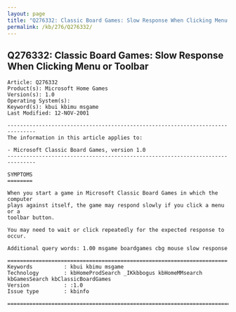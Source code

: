 ```yaml
---
layout: page
title: "Q276332: Classic Board Games: Slow Response When Clicking Menu or Toolbar"
permalink: /kb/276/Q276332/
---
```


## Q276332: Classic Board Games: Slow Response When Clicking Menu or Toolbar

	Article: Q276332
	Product(s): Microsoft Home Games
	Version(s): 1.0
	Operating System(s): 
	Keyword(s): kbui kbimu msgame
	Last Modified: 12-NOV-2001
	
	-------------------------------------------------------------------------------
	The information in this article applies to:
	
	- Microsoft Classic Board Games, version 1.0 
	-------------------------------------------------------------------------------
	
	SYMPTOMS
	========
	
	When you start a game in Microsoft Classic Board Games in which the computer
	plays against itself, the game may respond slowly if you click a menu or a
	toolbar button.
	
	You may need to wait or click repeatedly for the expected response to occur.
	
	Additional query words: 1.00 msgame boardgames cbg mouse slow response
	
	======================================================================
	Keywords          : kbui kbimu msgame 
	Technology        : kbHomeProdSearch _IKkbbogus kbHomeMMsearch kbGamesSearch kbClassicBoardGames
	Version           : :1.0
	Issue type        : kbinfo
	
	=============================================================================
	
